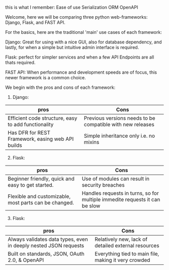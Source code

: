this is what I remember:
Ease of use
Serialization
ORM
OpenAPI

Welcome, here we will be comparing three python web-frameworks: Django, Flask, and FAST API.

For the basics, here are the traditional 'main' use cases of each framework: 

Django: Great for using with a nice GUI, also for database dependency, and lastly, for when a simple but intuitive admin interface is required. 

Flask: perfect for simpler services and when a few API Endpoints are all thats required.

FAST API: When performance and development speeds are of focus, this newer framework is a common choice. 

We begin with the pros and cons of each framework: 

1. Django: 

| pros  | Cons |
| --- | --- |
| Efficient code structure, easy to add functionality  | Previous versions needs to be compatible with new releases  |
| Has DFR for REST Framework, easing web API builds  | Simple inheritance only i.e. no mixins  |

2. Flask: 

| pros  | Cons |
| ------------- | ------------- |
| Beginner friendly, quick and easy to get started.  |  Use of modules can result in security breaches |
| Flexible and customizable, most parts can be changed.  | Handles requests in turns, so for multiple immedite requests it can be slow  |

3. Flask: 

| pros  | Cons |
| ------------- | ------------- |
| Always validates data types, even in deeply nested JSON requests  |  Relatively new, lack of detailed external resources|
| Built on standards, JSON, OAuth 2.0, & OpenAPI  |  Everything tied to main file, making it very crowded|
